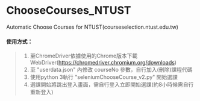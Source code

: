 # ChooseCourses_NTUST
Automatic Choose Courses for NTUST(courseselection.ntust.edu.tw)

#### 使用方式：
> 1. 至ChromeDriver依據使用的Chrome版本下載WebDriver(https://chromedriver.chromium.org/downloads)
> 2. 至 "userdata.json" 內修改 courseNo 參數，自行加入(刪除)課程代碼
> 3. 使用python 3執行 "seleniumChooseCourse_v2.py" 開始選課
> 4. 選課開始將跳出登入畫面，需自行登入立即開始選課(約8小時候需自行重新登入)
